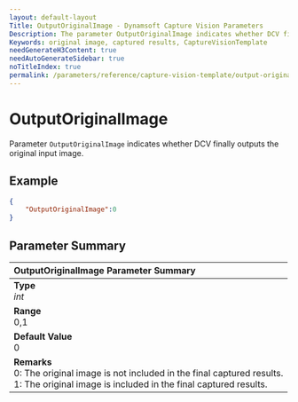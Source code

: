 ```yaml
---
layout: default-layout
Title: OutputOriginalImage - Dynamsoft Capture Vision Parameters
Description: The parameter OutputOriginalImage indicates whether DCV finally outputs the original input image.
Keywords: original image, captured results, CaptureVisionTemplate
needGenerateH3Content: true
needAutoGenerateSidebar: true
noTitleIndex: true
permalink: /parameters/reference/capture-vision-template/output-original-image.html
---
```


# OutputOriginalImage

Parameter `OutputOriginalImage` indicates whether DCV finally outputs the original input image.

## Example

```json
{
    "OutputOriginalImage":0
}
```

## Parameter Summary

| OutputOriginalImage Parameter Summary |
| :------------- |
| **Type**<br>*int* |
| **Range**<br>0,1 |
| **Default Value**<br>0 |
| **Remarks**<br>0: The original image is not included in the final captured results.<br>1:  The original image is included in the final captured results.|
